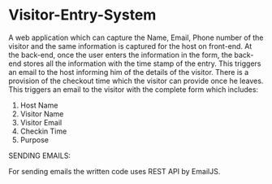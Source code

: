 # Visitor-Entry-System

A web application which can capture the Name, Email, Phone number of the visitor and the same information is captured for the host on front-end. At the back-end, once the user enters the information in the form, the back-end stores all the information with the time stamp of the entry. This triggers an email to the host informing him of the details of the visitor. There is a provision of the checkout time which the visitor can provide once he leaves. This triggers an email to the visitor with the complete form which includes:

  1. Host Name
  2. Visitor Name
  3. Visitor Email
  4. Checkin Time
  5. Purpose


SENDING EMAILS:

For sending emails the written code uses REST API by EmailJS.

